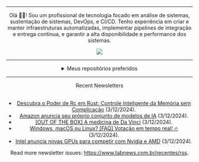 <div align="center">
<hr>
<p>Olá 👋🏾! Sou um profissional de tecnologia focado em análise de sistemas, sustentação de sistemas, DevOps, e CI/CD. Tenho experiência em criar e manter infraestruturas automatizadas, implementar pipelines de integração e entrega contínua, e garantir a alta disponibilidade e performance dos sistemas.</p>
  <img src="https://media.giphy.com/media/yAGIvCiwPJn5C/giphy.gif">
<hr>
  <details>
  <summary>Meus repositórios preferidos</summary>
  <br />
  Alguns dos meus melhores repositórios:
  <br />
<br />
  <ul><li><a href=https://github.com/KubeNerd/aluratube target="_blank" rel="noopener noreferrer">KubeNerd/aluratube</a> (<b>0</b> ✨ and <b>0</b> 🍴): Aluratube - Desenvolvido durante a imersão React da Alura no final de 2022</li><li><a href=https://github.com/KubeNerd/nlw-ia target="_blank" rel="noopener noreferrer">KubeNerd/nlw-ia</a> (<b>0</b> ✨ and <b>0</b> 🍴): Projeto desenvolvido durante a NLW IA - Usando a API da OPENAI</li><li><a href=https://github.com/KubeNerd/nlw-journey-ia target="_blank" rel="noopener noreferrer">KubeNerd/nlw-journey-ia</a> (<b>0</b> ✨ and <b>0</b> 🍴): NLW IA - Agent de viagens usando python + langchain + GPT</li>
<li>More coming soon :).</li>
</ul>
  </details>
  <hr/>
    <summary>Recent Newsletters</summary>
  <br />
  <ul>
    <li><a href=https://www.tabnews.com.br/ktfth/descubra-o-poder-de-rc-em-rust-controle-inteligente-da-memoria-sem-complicacao target="_blank" rel="noopener noreferrer">Descubra o Poder de Rc em Rust: Controle Inteligente da Memória sem Complicação</a> (3/12/2024).</li><li><a href=https://www.tabnews.com.br/NewsletterOficial/amazon-anuncia-seu-proprio-conjunto-de-modelos-de-ia target="_blank" rel="noopener noreferrer">Amazon anuncia seu próprio conjunto de modelos de IA</a> (3/12/2024).</li><li><a href=https://www.tabnews.com.br/eidoc/out-of-the-box-a-medicina-de-da-vinci target="_blank" rel="noopener noreferrer">[OUT OF THE BOX] A medicina de Da Vinci</a> (3/12/2024).</li><li><a href=https://www.tabnews.com.br/luandesignerfreelancer/windows-macos-ou-linux-faq-votacao-em-tempo-real target="_blank" rel="noopener noreferrer">Windows, macOS ou Linux? [FAQ] Votação em tempo real! 🔥</a> (3/12/2024).</li><li><a href=https://www.tabnews.com.br/NewsletterOficial/intel-anuncia-novas-gpus-para-competir-com-nvidia-e-amd target="_blank" rel="noopener noreferrer">Intel anuncia novas GPUs para competir com Nvidia e AMD</a> (3/12/2024).</li>
  </ul>
<p>Read more newsletter issues: <a href="https://www.tabnews.com.br/recentes/rss">https://www.tabnews.com.br/recentes/rss</a>.</p>
  </details>
